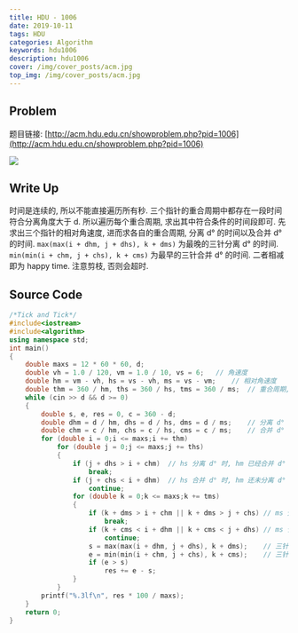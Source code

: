 ```yaml
---
title: HDU - 1006
date: 2019-10-11
tags: HDU
categories: Algorithm
keywords: hdu1006
description: hdu1006
cover: /img/cover_posts/acm.jpg
top_img: /img/cover_posts/acm.jpg
---
```

## Problem

题目链接: [http://acm.hdu.edu.cn/showproblem.php?pid=1006](http://acm.hdu.edu.cn/showproblem.php?pid=1006)

![](/img/img_posts/hdu1006.png)

## Write Up

时间是连续的, 所以不能直接遍历所有秒.
三个指针的重合周期中都存在一段时间符合分离角度大于 d.
所以遍历每个重合周期, 求出其中符合条件的时间段即可.
先求出三个指针的相对角速度, 进而求各自的重合周期, 分离 d° 的时间以及合并 d° 的时间.
`max(max(i + dhm, j + dhs), k + dms)`
为最晚的三针分离 d° 的时间.
`min(min(i + chm, j + chs), k + cms)`
为最早的三针合并 d° 的时间.
二者相减即为 happy time.
注意剪枝, 否则会超时.

## Source Code

``` c++
/*Tick and Tick*/
#include<iostream>
#include<algorithm>
using namespace std;
int main()
{
	double maxs = 12 * 60 * 60, d;
	double vh = 1.0 / 120, vm = 1.0 / 10, vs = 6;	// 角速度
	double hm = vm - vh, hs = vs - vh, ms = vs - vm;	// 相对角速度
	double thm = 360 / hm, ths = 360 / hs, tms = 360 / ms;	// 重合周期, 即分离 360° 的时间
	while (cin >> d && d >= 0)
	{
		double s, e, res = 0, c = 360 - d;
		double dhm = d / hm, dhs = d / hs, dms = d / ms;	// 分离 d° 的时间
		double chm = c / hm, chs = c / hs, cms = c / ms;	// 合并 d° 的时间, 即分离 (360 - d)° 的时间
		for (double i = 0;i <= maxs;i += thm)
			for (double j = 0;j <= maxs;j += ths)
			{
				if (j + dhs > i + chm)	// hs 分离 d° 时, hm 已经合并 d°
					break;
				if (j + chs < i + dhm)	// hs 合并 d° 时, hm 还未分离 d°
					continue;
				for (double k = 0;k <= maxs;k += tms)
				{
					if (k + dms > i + chm || k + dms > j + chs)	// ms 分离 d° 时, hm 或 hs 已经合并 d°
						break;
					if (k + cms < i + dhm || k + cms < j + dhs)	// ms 合并 d° 时, hm 或 hs 还未分离 d°
						continue;
					s = max(max(i + dhm, j + dhs), k + dms);	// 三针分离 d°, 取最大值保证全已分离
					e = min(min(i + chm, j + chs), k + cms);	// 三针合并 d°, 取最小值保证全未合并
					if (e > s)
						res += e - s;
				}
			}
        printf("%.3lf\n", res * 100 / maxs);
	}
	return 0;
}
```
